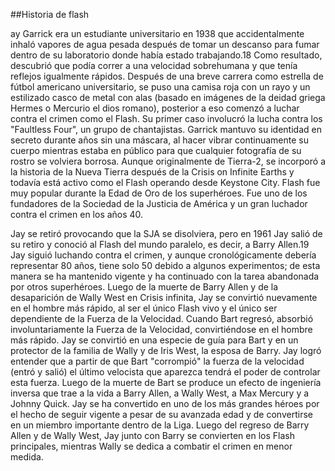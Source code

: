 ##Historia de flash

ay Garrick era un estudiante universitario en 1938 que accidentalmente inhaló vapores de agua pesada después de tomar un descanso para fumar dentro de su laboratorio donde había estado trabajando.18​ Como resultado, descubrió que podía correr a una velocidad sobrehumana y que tenía reflejos igualmente rápidos. Después de una breve carrera como estrella de fútbol americano universitario, se puso una camisa roja con un rayo y un estilizado casco de metal con alas (basado en imágenes de la deidad griega Hermes o Mercurio el dios romano), posterior a eso comenzó a luchar contra el crimen como el Flash. Su primer caso involucró la lucha contra los "Faultless Four", un grupo de chantajistas. Garrick mantuvo su identidad en secreto durante años sin una máscara, al hacer vibrar continuamente su cuerpo mientras estaba en público para que cualquier fotografía de su rostro se volviera borrosa. Aunque originalmente de Tierra-2, se incorporó a la historia de la Nueva Tierra después de la Crisis on Infinite Earths y todavía está activo como el Flash operando desde Keystone City. Flash fue muy popular durante la Edad de Oro de los superhéroes. Fue uno de los fundadores de la Sociedad de la Justicia de América y un gran luchador contra el crimen en los años 40.

Jay se retiró provocando que la SJA se disolviera, pero en 1961 Jay salió de su retiro y conoció al Flash del mundo paralelo, es decir, a Barry Allen.19​ Jay siguió luchando contra el crimen, y aunque cronológicamente debería representar 80 años, tiene solo 50 debido a algunos experimentos; de esta manera se ha mantenido vigente y ha continuado con la tarea abandonada por otros superhéroes. Luego de la muerte de Barry Allen y de la desaparición de Wally West en Crisis infinita, Jay se convirtió nuevamente en el hombre más rápido, al ser el único Flash vivo y el único ser dependiente de la Fuerza de la Velocidad. Cuando Bart regresó, absorbió involuntariamente la Fuerza de la Velocidad, convirtiéndose en el hombre más rápido. Jay se convirtió en una especie de guía para Bart y en un protector de la familia de Wally y de Iris West, la esposa de Barry. Jay logró entender que a partir de que Bart "corrompió" la fuerza de la velocidad (entró y salió) el último velocista que aparezca tendrá el poder de controlar esta fuerza. Luego de la muerte de Bart se produce un efecto de ingeniería inversa que trae a la vida a Barry Allen, a Wally West, a Max Mercury y a Johnny Quick. Jay se ha convertido en uno de los más grandes héroes por el hecho de seguir vigente a pesar de su avanzada edad y de convertirse en un miembro importante dentro de la Liga. Luego del regreso de Barry Allen y de Wally West, Jay junto con Barry se convierten en los Flash principales, mientras Wally se dedica a combatir el crimen en menor medida.
